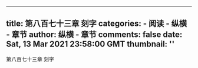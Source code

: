 
---
title: 第八百七十三章  刻字
categories: 
    - 阅读
    - 纵横 - 章节
author: 纵横 - 章节
comments: false
date: Sat, 13 Mar 2021 23:58:00 GMT
thumbnail: ''
---

<div>   
第八百七十三章  刻字  
</div>
            